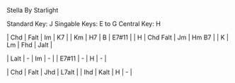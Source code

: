 Stella By Starlight

Standard Key: J
Singable Keys: E to G
Central Key: H

| Chd   | Falt     | Im    | K7       |
| Km    | H7       | B     | E7#11    |
| H     | Chd Falt | Jm    | Hm    B7 |
| K     | Lm       | Fhd   | Jalt     |

| Lalt  | -        | Im    | -        |
| E7#11 | -        | H     | -        |

| Chd   | Falt     | Jhd   | L7alt    |
| Ihd   | Kalt     | H     | -        | 

